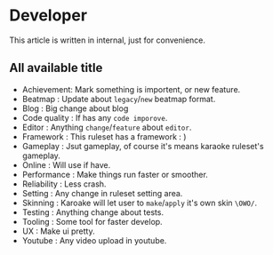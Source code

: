 # Developer

This article is written in internal, just for convenience.

## All available title

- Achievement: Mark something is importent, or new feature.
- Beatmap : Update about `legacy`/`new` beatmap format.
- Blog : Big change about blog
- Code quality : If has any `code imporove`.
- Editor : Anything `change`/`feature` about `editor`.
- Framework : This ruleset has a framework : )
- Gameplay : Jsut gameplay, of course it's means karaoke ruleset's gameplay.
- Online : Will use if have.
- Performance : Make things run faster or smoother.
- Reliability : Less crash.
- Setting : Any change in ruleset setting area.
- Skinning : Karoake will let user to `make`/`apply` it's own skin `\OWO/`.
- Testing : Anything change about tests.
- Tooling : Some tool for faster develop.
- UX : Make ui pretty.
- Youtube : Any video upload in youtube.